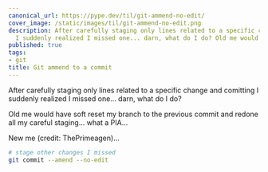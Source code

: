 ```yaml
---
canonical_url: https://pype.dev/til/git-ammend-no-edit/
cover_image: /static/images/til/git-ammend-no-edit.png
description: After carefully staging only lines related to a specific change and comitting
  I suddenly realized I missed one... darn, what do I do? Old me would have soft res
published: true
tags:
- git
title: Git ammend to a commit
---
```


After carefully staging only lines related to a specific change and comitting I suddenly realized I missed one... darn, what do I do?

Old me would have soft reset my branch to the previous commit and redone all my careful staging... what a PIA...

New me (credit: ThePrimeagen)...

```bash
# stage other changes I missed
git commit --amend --no-edit
```